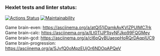 ### Hexlet tests and linter status:
[![Actions Status](https://github.com/E1iza/frontend-project-44/actions/workflows/hexlet-check.yml/badge.svg)](https://github.com/E1iza/frontend-project-44/actions)
[![Maintainability](https://api.codeclimate.com/v1/badges/a04beb7f04046d0d0199/maintainability)](https://codeclimate.com/github/E1iza/frontend-project-44/maintainability)

Game brain-even:
https://asciinema.org/a/atQi51jDamkAvKVlZPUIMC7rk
Game brain-calc:
https://asciinema.org/a/lLt0TlJP1IsyNFJkp99FQGMey
Game brain-gcd:
https://asciinema.org/a/cI6pQyBUaeopHoRQrDAqplUC9
Game brain-progression:
https://asciinema.org/a/SJvfQ0oMpzEUjOr6NDOpAPQeV